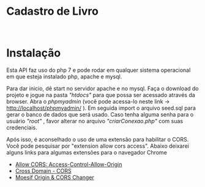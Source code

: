 <h1> Cadastro de Livro </h1>

<meta charset="utf-8">
<br>

<h1>Instalação</h1>

<p>
    Esta API faz uso do php 7 e pode rodar em qualquer sistema operacional em que 
    esteja instalado php, apache e mysql.
</p>
<p>
    Para dar inicio, dê start no servidor apache e no mysql.
    Faça o download do projeto e jogue na pasta <cite> "htdocs"</cite> para que possa ser acessado 
    através da browser.
    Abra o <cite> phpmyadmin </cite> (você pode acessa-lo neste link -> <a href="http://localhost/phpmyadmin/ ">http://localhost/phpmyadmin/</a> ).
    Em seguida import o arquivo seed.sql para gerar o banco de dados que será usado.
    Caso tenha alguma senha para o usuário <cite> "root" </cite>, favor alterar no arquivo 
    <cite> "criarConexao.php"</cite> com suas credenciais.

</p>

<p>
    Após isso, é aconselhado o uso de uma extensão para habilitar o CORS. Você pode pesquisar
    por "extension allow cors access".
    Abaixo deixarei alguns links para algumas extensões para o navegador Chrome
</p>
<ul>
    <li>
        <a href="https://chrome.google.com/webstore/detail/allow-cors-access-control/lhobafahddgcelffkeicbaginigeejlf?hl=pt-BR">
            Allow CORS: Access-Control-Allow-Origin
        </a>
    </li>
    <li>
        <a href="https://chrome.google.com/webstore/detail/cross-domain-cors/mjhpgnbimicffchbodmgfnemoghjakai?hl=pt-BR">
            Cross Domain - CORS
        </a>
    </li>
    <li>
        <a href="https://chrome.google.com/webstore/detail/moesif-origin-cors-change/digfbfaphojjndkpccljibejjbppifbc?hl=pt-BR">
            Moesif Origin & CORS Changer
        </a>
    </li>
</ul>